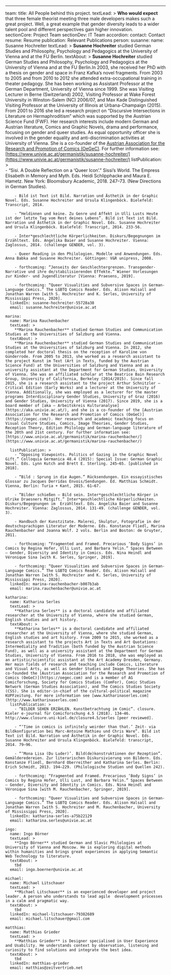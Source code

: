 ---
team:
  title: All People behind this project.
  textLead: >
    **Who would expect** that three female theorist meeting three male developers makes such a great project. Well, a great example that gender diversity leads to a wider talent pool and different perspectives gain higher innovation.  
  sectionCore: Project Team
  sectionDev: IT Team
  accordion:
    contact: Contact
    resume: Resume
    publication: Relevant Publications
  person:
    susanne:
      name: Susanne Hochreiter
      textLead: >
        **Susanne Hochreiter** studied German Studies and Philosophy,
        Psychology and Pedagogics at the University of Vienna and at the FU Berlin.
      textAbout: >
        **Susanne Hochreiter** studied German Studies and Philosophy, Psychology and Pedagogics at the University of Vienna and at the FU Berlin.In 2003, she received her PhD with a thesis on gender and space in Franz Kafka’s novel fragments. From 2003 to 2005 and from 2010 to 2012 she attended extra-occupational training in theater pedagogy. She has been working as Assistant Professor at the German Department, University of Vienna since 1999. She was Visiting Lecturer in Berne (Switzerland) 2002, Visiting Professor at Wake Forest University in Winston-Salem (NC) 2006/07, and Max Kade Distinguished Visiting Professor at the University of Illinois at Urbana-Champaign (2015). From 2001 to 2016 she led a research project on “Discursive Intersections in Literature on Hermaphroditism” which was supported by the Austrian Science Fund (FWF). Her research interests include modern German and Austrian literature, Comics and Graphic Novels, drama and performance, focusing on gender and queer studies. As equal opportunity officer she is involved in the gender equality and anti-discrimination activities at University of Vienna. She is a co-founder of the [Austrian Association for the Research and Promotion of Comics (OeGeC)](https://oegec.com/). For further information see: [https://www.univie.ac.at/germanistik/susanne-hochreiter/](https://www.univie.ac.at/germanistik/susanne-hochreiter/)
      listPublication: >   
        - “Sisi. A Double Reflection on a ‘Queer Icon’.” Sissi’s World. The Empress Elisabeth in Memory and Myth. Eds. Heidi Schlipphacke and Maura E. Hametz. New York: Bloomsbury Academic, 2018. 247–73. (New Directions in German Studies).
        
        - Bild ist Text ist Bild. Narration und Ästhetik in der Graphic Novel. Eds. Susanne Hochreiter and Ursula Klingenböck. Bielefeld: Transcript, 2014.
        
        - “Heldinnen und keine. Zu Genre und Affekt in Ulli Lusts Heute ist der letzte Tag vom Rest deines Lebens”. Bild ist Text ist Bild. Narration und Ästhetik in der Graphic Novel. Eds. Susanne Hochreiter and Ursula Klingenböck. Bielefeld: Transcript, 2014. 233-56.
        
        - Inter*geschlechtliche Körperlichkeiten. Diskurs/Begegnungen im  Erzähltext. Eds. Angelika Baier and Susanne Hochreiter. Vienna: Zaglossus, 2014. (challenge GENDER, vol. 3).
        
        - Queer Reading in den Philologien. Modelle und Anwendungen. Eds. Anna Babka and Susanne Hochreiter. Göttingen: V&R unipress, 2008.
        
        - forthcoming: “Jenseits der Geschlechtergrenzen. Transgender-Narrative und ihre de/stabilisierenden Effekte.” Wiener Vorlesungen zur Kinder- und Jugendliteratur [Vienna: Praesens, 2019].
        
        - forthcoming: “Queer Visualities and Subversive Spaces in German-Language Comics.” The LGBTQ Comics Reader. Eds. Alison Halsall and Jonathan Warren [with S. Hochreiter and K. Serles, University of Mississippi Press, 2020].        
      linkedIn: susanne-hochreiter-55728a38
      email: susanne.hochreiter@univie.ac.at

    marina:
      name: Marina Rauchenbacher
      textLead: >
        **Marina Rauchenbacher** studied German Studies and Communication Studies at the Universities of Salzburg and Vienna.
      textAbout: >
        **Marina Rauchenbacher** studied German Studies and Communication Studies at the Universities of Salzburg and Vienna. In 2012, she completed her doctoral thesis on the reception of Karoline von Günderrode. From 2005 to 2013, she worked as a research assistant to the project Kunst im Text (Art in Texts, funded by the Austrian Science Fund) at the Universities of Salzburg and Vienna and as a university assistant at the Department for German Studies, University of Vienna. She was an affiliated scholar at the Beatrice Bain Research Group, University of California, Berkeley (2014/2015). Since fall 2015, she is a research assistant to the project Arthur Schnitzler – Critical Edition (Early Works) and a lecturer at the University of Vienna. Additionally, she was employed as a lecturer for the master programs Interdisciplinary Gender Studies, University of Graz (2016) and Gender Studies, University of Vienna (2017). Since 2019, she is a board member of [aka – Arbeitskreis Kulturanalyse](https://aka.univie.ac.at/), and she is a co-founder of the [Austrian Association for the Research and Promotion of Comics (OeGeC)](https://oegec.com/). Her research and academic teaching focus on Visual Culture Studies, Comics, Image Theories, Gender Studies, Reception Theory, Edition Philology and German-language literature of the 20th and 21st century. For further information see: [https://www.univie.ac.at/germanistik/marina-rauchenbacher/](https://www.univie.ac.at/germanistik/marina-rauchenbacher/)

      listPublication: >
        - “Opposing Viewpoints. Politics of Gazing in the Graphic Novel Gift.” Colloquia Germanica 48.4 (2015): Special Issue: German Graphic Novel. Eds. Lynn Kutch and Brett E. Sterling. 245–65. [published in 2018].
        
        - “Bild : Sprung in die Augen.” Rücksendungen. Ein essayistisches Glossar zu Jacques Derridas Envois/Sendungen. Ed. Matthias Schmidt. Vienna, Berlin: Turia + Kant, 2015. 61–67.
        
        - “Bilder schießen – Bild sein. Inter*geschlechtliche Körper in Ulrike Draesners Mitgift.” Inter*geschlechtliche Körperlichkeiten. Diskurs/Begegnungen im  Erzähltext. Eds. Angelika Baier and Susanne Hochreiter. Vienna: Zaglossus, 2014. 131-49. (challenge GENDER, vol. 3).
        
        - Handbuch der Kunstzitate. Malerei, Skulptur, Fotografie in der deutschsprachigen Literatur der Moderne. Eds. Konstanze Fliedl, Marina Rauchenbacher and Joanna Wolf. 2 vols. Berlin and Boston: de Gruyter, 2011.
        
        - forthcoming: “Fragmented and Framed. Precarious ‘Body Signs’ in Comics by Regina Hofer, Ulli Lust, and Barbara Yelin.” Spaces Between – Gender, Diversity and Identity in Comics. Eds. Nina Heindl and Véronique Sina [with K. Serles, Springer, 2019].
        
        - forthcoming: “Queer Visualities and Subversive Spaces in German-Language Comics.” The LGBTQ Comics Reader. Eds. Alison Halsall and Jonathan Warren [with S. Hochreiter and K. Serles, University of Mississippi Press, 2020].
      linkedIn: marina-rauchenbacher-b007b3ab
      email: marina.rauchenbacher@univie.ac.at

    katharina:
      name: Katharina Serles
      textLead: >
        **Katharina Serles** is a doctoral candidate and affiliated researcher at the University of Vienna, where she studied German, English studies and art history.
      textAbout: >
        **Katharina Serles** is a doctoral candidate and affiliated researcher at the University of Vienna, where she studied German, English studies and art history. From 2009 to 2015, she worked as a research assistant to the projects Art in Texts and Art Quotations: Intermediality and Tradition (both funded by the Austrian Science Fund), as well as a university assistant at the Department for German Studies, University of Vienna. From 2016 to 2018, she was employed as an artistic/scientific assistant at the Art Academy Dresden, Germany. Her main fields of research and teaching include Comics, Literature and Visual Arts, as well as Gender Studies and Image Theories. She has co-founded the [Austrian Association for the Research and Promotion of Comics (OeGeC)](https://oegec.com) and is a member of AG Comicforschung, Society for Comics Studies (ComFor), Comic Studies Network (German Studies Association), and The Comics Studies Society (CSS). She is editor-in-chief of the cultural-political magazine KUPFzeitung. For more information see [www.katharinaserles.com](http://www.katharinaserles.com)
      listPublication: >
        - “BILDER SEHEN ERZÄHLEN. Kunstbetrachtung im Comic”. closure. Kieler e-journal für Comicforschung 4.5 (2018). 134–46. http://www.closure.uni-kiel.de/closure4.5/serles [peer reviewed]. 
        
        - “‘Time in comics is infinitely weirder than that.’ Zeit- via Bildkonfiguration bei Marc-Antoine Mathieu und Chris Ware”. Bild ist Text ist Bild. Narration und Ästhetik in der Graphic Novel. Eds. Susanne Hochreiter and Ursula Klingenböck. Bielefeld: transcript, 2014. 79–96. 
        
        - “‘Mona Lisa (Du Luder)’. Bild(de)konstruktionen der Rezeption”. Gemälderedereien. Zur literarischen Diskursivierung von Bildern. Eds. Konstanze Fliedl, Bernhard Oberreither and Katharina Serles. Berlin: Erich Schmidt, 2013. 194–229. (Philologische Studien und Quellen 242).
        
        - forthcoming: “Fragmented and Framed. Precarious ‘Body Signs’ in Comics by Regina Hofer, Ulli Lust, and Barbara Yelin.” Spaces Between – Gender, Diversity and Identity in Comics. Eds. Nina Heindl and Véronique Sina [with M. Rauchenbacher, Springer, 2019].
        
        - forthcoming: “Queer Visualities and Subversive Spaces in German-Language Comics.” The LGBTQ Comics Reader. Eds. Alison Halsall and Jonathan Warren [with S. Hochreiter and M. Rauchenbacher, University of Mississippi Press, 2020].
      linkedIn: katharina-serles-a75b22129
      email: katharina.serles@univie.ac.at

    ingo:
      name: Ingo Börner
      textLead: >
        **Ingo Börner** studied German and Slavic Philologies at University of Vienna and Moscow. He is exploring digital methods within humanities and brings great experiences in applying Semantic Web Technology to literature.
      textAbout: >
        tbd
      email: ingo.boerner@univie.ac.at

    michael:
      name: Michael Litschauer
      textLead: >
        **Michael Litschauer** is an experienced developer and project leader. A person who understands to lead agile  development processes in a calm and pragmatic way.
      textAbout: >
        tbd
      linkedIn: michael-litschauer-79382689
      email: michael.litschauer@gmail.com

    matthias:
      name: Matthias Grieder
      textLead: >
        **Matthias Grieder** is Designer specialised in User Experience and Usability. He understands context by observation, listening and curiosity to find solutions and integrate the best idea.
      textAbout: >
        tbd
      linkedIn: matthias-grieder
      email: matthias@zeitvertrieb.net
